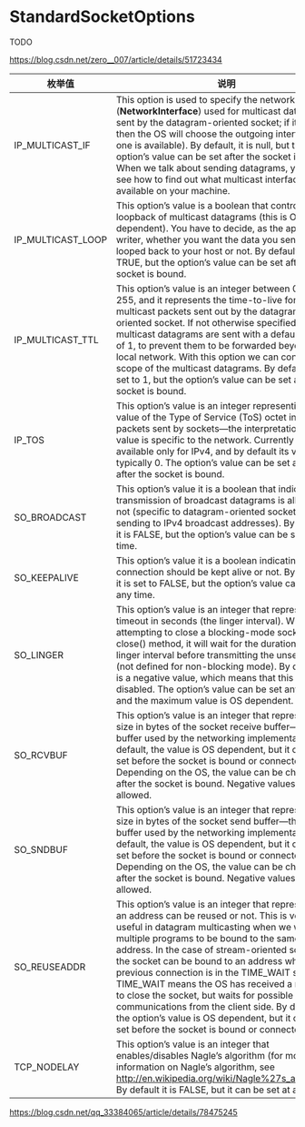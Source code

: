 # StandardSocketOptions

TODO

https://blog.csdn.net/zero__007/article/details/51723434

| **枚举值**        | **说明**                                                     |
| ----------------- | ------------------------------------------------------------ |
| IP_MULTICAST_IF   | This option is used to specify the network interface (**NetworkInterface**) used for multicast datagrams sent by the datagram-oriented socket; if it is null, then the OS will choose the outgoing interface (if one is available). By default, it is null, but the option’s value can be set after the socket is bound. When we talk about sending datagrams, you will see how to find out what multicast interfaces are available on your machine. |
| IP_MULTICAST_LOOP | This option’s value is a boolean that controls the loopback of multicast datagrams (this is OS dependent). You have to decide, as the application writer, whether you want the data you send to be looped back to your host or not. By default, this is TRUE, but the option’s value can be set after the socket is bound. |
| IP_MULTICAST_TTL  | This option’s value is an integer between 0 and 255, and it represents the time-to-live for multicast packets sent out by the datagram-oriented socket. If not otherwise specified, multicast datagrams are sent with a default value of 1, to prevent them to be forwarded beyond the local network. With this option we can control the scope of the multicast datagrams. By default this is set to 1, but the option’s value can be set after the socket is bound. |
| IP_TOS            | This option’s value is an integer representing the value of the Type of Service (ToS) octet in IP packets sent by sockets—the interpretation of this value is specific to the network. Currently this is available only for IPv4, and by default its value is typically 0. The option’s value can be set any time after the socket is bound. |
| SO_BROADCAST      | This option’s value it is a boolean that indicates if transmission of broadcast datagrams is allowed or not (specific to datagram-oriented sockets sending to IPv4 broadcast addresses). By default, it is FALSE, but the option’s value can be set any time. |
| SO_KEEPALIVE      | This option’s value it is a boolean indicating if the connection should be kept alive or not. By default, it is set to FALSE, but the option’s value can be set any time. |
| SO_LINGER         | This option’s value is an integer that represents a timeout in seconds (the linger interval). When attempting to close a blocking-mode socket via the close() method, it will wait for the duration of the linger interval before transmitting the unsent data (not defined for non-blocking mode). By default, it is a negative value, which means that this option is disabled. The option’s value can be set any time and the maximum value is OS dependent. |
| SO_RCVBUF         | This option’s value is an integer that represents the size in bytes of the socket receive buffer—the input buffer used by the networking implementation. By default, the value is OS dependent, but it can be set before the socket is bound or connected. Depending on the OS, the value can be changed after the socket is bound. Negative values are not allowed. |
| SO_SNDBUF         | This option’s value is an integer that represents the size in bytes of the socket send buffer—the output buffer used by the networking implementation. By default, the value is OS dependent, but it can be set before the socket is bound or connected. Depending on the OS, the value can be changed after the socket is bound. Negative values are not allowed. |
| SO_REUSEADDR      | This option’s value is an integer that represents if an address can be reused or not. This is very useful in datagram multicasting when we want multiple programs to be bound to the same address. In the case of stream-oriented sockets, the socket can be bound to an address when a previous connection is in the TIME_WAIT state – TIME_WAIT means the OS has received a request to close the socket, but waits for possible late communications from the client side. By default, the option’s value is OS dependent, but it can be set before the socket is bound or connected. |
| TCP_NODELAY       | This option’s value is an integer that enables/disables Nagle’s algorithm (for more information on Nagle’s algorithm, see http://en.wikipedia.org/wiki/Nagle%27s_algorithm). By default it is FALSE, but it can be set at any time. |



https://blog.csdn.net/qq_33384065/article/details/78475245